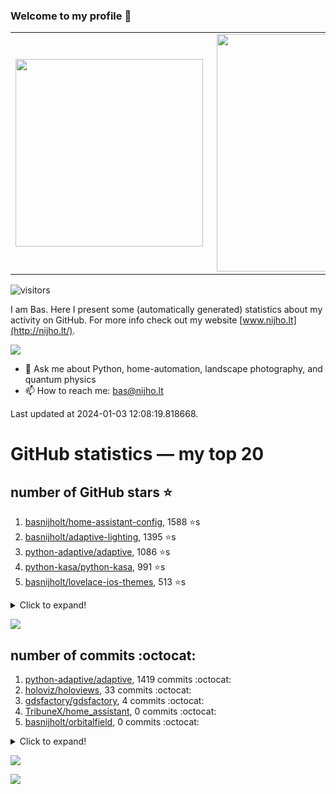 ### Welcome to my profile 👋

<center>
  <table>
    <tr>
        <td><img width="300px" align="left" src="https://github-readme-stats.vercel.app/api/top-langs/?username=basnijholt&hide=TeX,Jupyter%20Notebook&layout=compact&theme=radical" /></td>
        <td><img align='right' src="https://github-readme-stats.vercel.app/api?username=basnijholt&show_icons=true&theme=radical" width="380"></td>
    </tr>
  </table>
</center>

![visitors](https://visitor-badge.glitch.me/badge?page_id=basnijholt.visitor-badge)

I am Bas. Here I present some (automatically generated) statistics about my activity on GitHub. For more info check out my website [www.nijho.lt](http://nijho.lt/).

![](https://www.nijho.lt/authors/admin/avatar_hu9e60e4b9bc120dfb6a666009f2878da6_182107_250x250_fill_q90_lanczos_center.jpg)

- 💬 Ask me about Python, home-automation, landscape photography, and quantum physics
- 📫 How to reach me: bas@nijho.lt

Last updated at 2024-01-03 12:08:19.818668.

# GitHub statistics — my top 20

## number of GitHub stars ⭐️

1. [basnijholt/home-assistant-config](https://github.com/basnijholt/home-assistant-config/), 1588 ⭐️s
2. [basnijholt/adaptive-lighting](https://github.com/basnijholt/adaptive-lighting/), 1395 ⭐️s
3. [python-adaptive/adaptive](https://github.com/python-adaptive/adaptive/), 1086 ⭐️s
4. [python-kasa/python-kasa](https://github.com/python-kasa/python-kasa/), 991 ⭐️s
5. [basnijholt/lovelace-ios-themes](https://github.com/basnijholt/lovelace-ios-themes/), 513 ⭐️s
<details><summary>Click to expand!</summary>

6. [basnijholt/lovelace-ios-dark-mode-theme](https://github.com/basnijholt/lovelace-ios-dark-mode-theme/), 430 ⭐️s
7. [basnijholt/miflora](https://github.com/basnijholt/miflora/), 361 ⭐️s
8. [basnijholt/rsync-time-machine.py](https://github.com/basnijholt/rsync-time-machine.py/), 352 ⭐️s
9. [topocm/topocm_content](https://github.com/topocm/topocm_content/), 258 ⭐️s
10. [basnijholt/home-assistant-streamdeck-yaml](https://github.com/basnijholt/home-assistant-streamdeck-yaml/), 155 ⭐️s
11. [basnijholt/unidep](https://github.com/basnijholt/unidep/), 104 ⭐️s
12. [basnijholt/home-assistant-macbook-touch-bar](https://github.com/basnijholt/home-assistant-macbook-touch-bar/), 94 ⭐️s
13. [kwant-project/kwant](https://github.com/kwant-project/kwant/), 80 ⭐️s
14. [basnijholt/markdown-code-runner](https://github.com/basnijholt/markdown-code-runner/), 77 ⭐️s
15. [basnijholt/home-assistant-streamdeck-yaml-addon](https://github.com/basnijholt/home-assistant-streamdeck-yaml-addon/), 54 ⭐️s
16. [basnijholt/aiokef](https://github.com/basnijholt/aiokef/), 34 ⭐️s
17. [basnijholt/thesis-cover](https://github.com/basnijholt/thesis-cover/), 29 ⭐️s
18. [basnijholt/adaptive-scheduler](https://github.com/basnijholt/adaptive-scheduler/), 23 ⭐️s
19. [basnijholt/instacron](https://github.com/basnijholt/instacron/), 20 ⭐️s
20. [kwant-project/kwant-tutorial-2016](https://github.com/kwant-project/kwant-tutorial-2016/), 18 ⭐️s

</details>

![](https://github.com/basnijholt/basnijholt/raw/main/stars_over_time.png)

## number of commits :octocat:

1. [python-adaptive/adaptive](https://github.com/python-adaptive/adaptive/), 1419 commits :octocat:
2. [holoviz/holoviews](https://github.com/holoviz/holoviews/), 33 commits :octocat:
3. [gdsfactory/gdsfactory](https://github.com/gdsfactory/gdsfactory/), 4 commits :octocat:
4. [TribuneX/home_assistant](https://github.com/TribuneX/home_assistant/), 0 commits :octocat:
5. [basnijholt/orbitalfield](https://github.com/basnijholt/orbitalfield/), 0 commits :octocat:
<details><summary>Click to expand!</summary>

6. [basnijholt/net-worth-tracker](https://github.com/basnijholt/net-worth-tracker/), 0 commits :octocat:
7. [kalkih/mini-media-player](https://github.com/kalkih/mini-media-player/), 0 commits :octocat:
8. [basnijholt/pyfeast](https://github.com/basnijholt/pyfeast/), 0 commits :octocat:
9. [whiskerz007/proxmox_hassos_install](https://github.com/whiskerz007/proxmox_hassos_install/), 0 commits :octocat:
10. [kwant-project/testing](https://github.com/kwant-project/testing/), 0 commits :octocat:
11. [DenisCarriere/geocoder](https://github.com/DenisCarriere/geocoder/), 0 commits :octocat:
12. [conda-forge/jupyter-sphinx-feedstock](https://github.com/conda-forge/jupyter-sphinx-feedstock/), 0 commits :octocat:
13. [mamba-org/micromamba-devcontainer](https://github.com/mamba-org/micromamba-devcontainer/), 0 commits :octocat:
14. [codechimp-org/ha-menu](https://github.com/codechimp-org/ha-menu/), 0 commits :octocat:
15. [conda-forge/jenkspy-feedstock](https://github.com/conda-forge/jenkspy-feedstock/), 0 commits :octocat:
16. [basnijholt/markdown-code-runner](https://github.com/basnijholt/markdown-code-runner/), 0 commits :octocat:
17. [ct-Open-Source/tuya-convert](https://github.com/ct-Open-Source/tuya-convert/), 0 commits :octocat:
18. [cornellius-gp/gpytorch](https://github.com/cornellius-gp/gpytorch/), 0 commits :octocat:
19. [basnijholt/cluster-logger](https://github.com/basnijholt/cluster-logger/), 0 commits :octocat:
20. [LonamiWebs/Telethon](https://github.com/LonamiWebs/Telethon/), 0 commits :octocat:

</details>

![](https://github.com/basnijholt/basnijholt/raw/main/commits_per_hour.png)

![](https://github.com/basnijholt/basnijholt/raw/main/commits_per_weekday.png)

